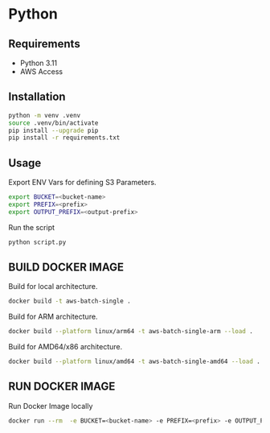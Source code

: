 # Python

## Requirements
+ Python 3.11
+ AWS Access

## Installation
```bash
python -m venv .venv
source .venv/bin/activate
pip install --upgrade pip
pip install -r requirements.txt
```

## Usage
Export ENV Vars for defining S3 Parameters.

```bash
export BUCKET=<bucket-name>
export PREFIX=<prefix>
export OUTPUT_PREFIX=<output-prefix>
```

Run the script
```bash
python script.py
```

## BUILD DOCKER IMAGE
 Build for local architecture.
```bash
docker build -t aws-batch-single . 
```

Build for ARM architecture.
```bash
docker build --platform linux/arm64 -t aws-batch-single-arm --load .
```

Build for AMD64/x86 architecture.
```bash
docker build --platform linux/amd64 -t aws-batch-single-amd64 --load .
```

## RUN DOCKER IMAGE
Run Docker Image locally
```bash
docker run --rm  -e BUCKET=<bucket-name> -e PREFIX=<prefix> -e OUTPUT_PREFIX=<output-prefix> -e AWS_ACCESS_KEY_ID=<access-key> -e AWS_SECRET_ACCESS_KEY=<secret-access-key> -e AWS_SESSION_TOKEN=<session-token> -e AWS_DEFAULT_REGION=<region> aws-batch-single
```


